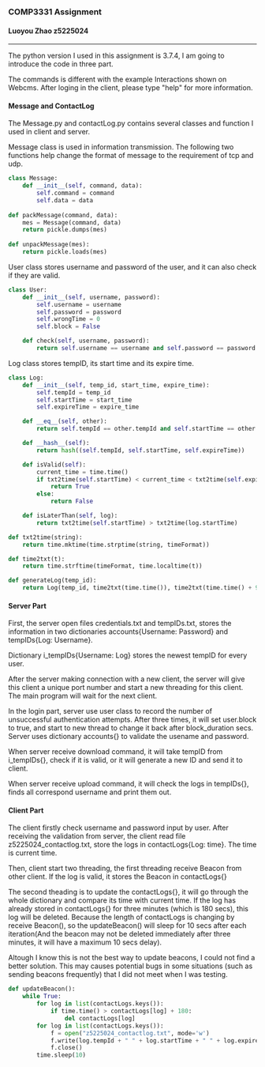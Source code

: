 ### COMP3331 Assignment

#### Luoyou Zhao z5225024

***

The python version I used in this assignment is 3.7.4, I am going to introduce the code in three part.

The commands is different with the example Interactions shown on Webcms. After loging in the client, please type "help" for more information.

#### Message and ContactLog

The Message.py and contactLog.py contains several classes and function I used in client and server.

Message class is used in information transmission. The following two functions help change the format of message to the requirement of tcp and udp.

```python
class Message:
    def __init__(self, command, data):
        self.command = command
        self.data = data
        
def packMessage(command, data):
    mes = Message(command, data)
    return pickle.dumps(mes)
  
def unpackMessage(mes):
    return pickle.loads(mes)
```



User class stores username and password of the user, and it can also check if they are valid.

````python
class User:
    def __init__(self, username, password):
        self.username = username
        self.password = password
        self.wrongTime = 0
        self.block = False

    def check(self, username, password):
        return self.username == username and self.password == password
````



Log class stores tempID, its start time and its expire time.

````python
class Log:
    def __init__(self, temp_id, start_time, expire_time):
        self.tempId = temp_id
        self.startTime = start_time
        self.expireTime = expire_time

    def __eq__(self, other):
        return self.tempId == other.tempId and self.startTime == other.startTime and self.expireTime == other.expireTime

    def __hash__(self):
        return hash((self.tempId, self.startTime, self.expireTime))

    def isValid(self):
        current_time = time.time()
        if txt2time(self.startTime) < current_time < txt2time(self.expireTime):
            return True
        else:
            return False

    def isLaterThan(self, log):
        return txt2time(self.startTime) > txt2time(log.startTime)

def txt2time(string):
    return time.mktime(time.strptime(string, timeFormat))

def time2txt(t):
    return time.strftime(timeFormat, time.localtime(t))

def generateLog(temp_id):
    return Log(temp_id, time2txt(time.time()), time2txt(time.time() + 900))
````



#### Server Part

First, the server open files credentials.txt and tempIDs.txt, stores the information in two dictionaries accounts{Username: Password} and tempIDs{Log: Username}. 

Dictionary i_tempIDs{Username: Log} stores the newest tempID for every user.

After the server making connection with a new client, the server will give this client a unique port number and start a new threading for this client. The main program will wait for the next client.

In the login part, server use user class to record the number of unsuccessful authentication attempts. After three times, it will set user.block to true, and start to new thread to change it back after block_duration secs. Server uses dictionary accounts{} to validate the usename and password.

When server receive download command, it will take tempID from i_tempIDs{}, check if it is valid, or it will generate a new ID and send it to client.

When server receive upload command, it will check the logs in tempIDs{}, finds all correspond username and print them out.



#### Client Part

The client firstly check username and password input by user. After receiving the validation from server, the client read file z5225024_contactlog.txt, store the logs in contactLogs{Log: time}. The time is current time.

Then, client start two threading, the first threading receive Beacon from other client. If the log is valid, it stores the Beacon in contactLogs{}

The second theading is to update the contactLogs{}, it will go through the whole dictionary and compare its time with current time. If the log has already stored in contactLogs{} for three minutes (which is 180 secs), this log will be deleted. Because the length of contactLogs is changing by receive Beacon(), so the updateBeacon() will sleep for 10 secs after each iteration(And the beacon may not be deleted immediately after three minutes, it will have a maximum 10 secs delay).

 Altough I know this is not the best way to update beacons, I could not find a better solution. This may causes potential bugs in some situations (such as sending beacons frequently) that I did not meet when I was testing. 

````python
def updateBeacon():
    while True:
        for log in list(contactLogs.keys()):
            if time.time() > contactLogs[log] + 180:
                del contactLogs[log]
        for log in list(contactLogs.keys()):
            f = open("z5225024_contactlog.txt", mode='w')
            f.write(log.tempId + " " + log.startTime + " " + log.expireTime + "\n")
            f.close()
        time.sleep(10)
````

